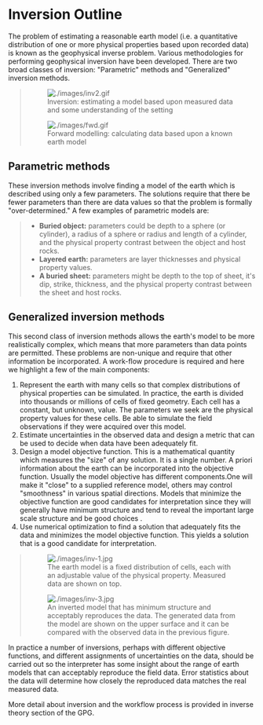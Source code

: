 # Inversion Outline

The problem of estimating a reasonable earth model (i.e. a quantitative
distribution of one or more physical properties based upon recorded
data) is known as the geophysical inverse problem. Various methodologies
for performing geophysical inversion have been developed. There are two
broad classes of inversion: "Parametric" methods and "Generalized"
inversion methods.

> <figure class="align-center">
> <img src="./images/inv2.gif" alt="./images/inv2.gif" />
> <figcaption>Inversion: estimating a model based upon measured data and
> some understanding of the setting</figcaption>
> </figure>
>
> <figure class="align-center">
> <img src="./images/fwd.gif" alt="./images/fwd.gif" />
> <figcaption>Forward modelling: calculating data based upon a known earth
> model</figcaption>
> </figure>

## Parametric methods

These inversion methods involve finding a model of the earth which is
described using only a few parameters. The solutions require that there
be fewer parameters than there are data values so that the problem is
formally "over-determined." A few examples of parametric models are:

> -   **Buried object:** parameters could be depth to a sphere (or
>     cylinder), a radius of a sphere or radius and length of a
>     cylinder, and the physical property contrast between the object
>     and host rocks.
> -   **Layered earth:** parameters are layer thicknesses and physical
>     property values.
> -   **A buried sheet:** parameters might be depth to the top of sheet,
>     it's dip, strike, thickness, and the physical property contrast
>     between the sheet and host rocks.

## Generalized inversion methods

This second class of inversion methods allows the earth's model to be
more realistically complex, which means that more parameters than data
points are permitted. These problems are non-unique and require that
other information be incorporated. A work-flow procedure is required and
here we highlight a few of the main components:

1.  Represent the earth with many cells so that complex distributions of
    physical properties can be simulated. In practice, the earth is
    divided into thousands or millions of cells of fixed geometry. Each
    cell has a constant, but unknown, value. The parameters we seek are
    the physical property values for these cells. Be able to simulate
    the field observations if they were acquired over this model.
2.  Estimate uncertainties in the observed data and design a metric that
    can be used to decide when data have been adequately fit.
3.  Design a model objective function. This is a mathematical quantity
    which measures the "size" of any solution. It is a single number. A
    priori information about the earth can be incorporated into the
    objective function. Usually the model objective has different
    components.One will make it "close" to a supplied reference model,
    others may control "smoothness" in various spatial directions.
    Models that minimize the objective function are good candidates for
    interpretation since they will generally have minimum structure and
    tend to reveal the important large scale structure and be good
    choices .
4.  Use numerical optimization to find a solution that adequately fits
    the data and minimizes the model objective function. This yields a
    solution that is a good candidate for interpretation.

> <figure class="align-center">
> <img src="./images/inv-1.jpg" alt="./images/inv-1.jpg" />
> <figcaption>The earth model is a fixed distribution of cells, each with
> an adjustable value of the physical property. Measured data are shown on
> top.</figcaption>
> </figure>
>
> <figure class="align-center">
> <img src="./images/inv-3.jpg" alt="./images/inv-3.jpg" />
> <figcaption>An inverted model that has minimum structure and acceptably
> reproduces the data. The generated data from the model are shown on the
> upper surface and it can be compared with the observed data in the
> previous figure.</figcaption>
> </figure>

In practice a number of inversions, perhaps with different objective
functions, and different assignments of uncertainties on the data,
should be carried out so the interpreter has some insight about the
range of earth models that can acceptably reproduce the field data.
Error statistics about the data will determine how closely the
reproduced data matches the real measured data.

More detail about inversion and the workflow process is provided in
inverse theory section of the GPG.
